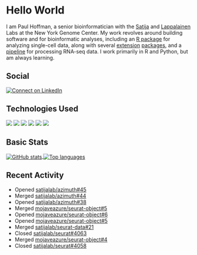 
<!-- README.md is generated from README.Rmd. Please edit that file -->

# Hello World

I am Paul Hoffman, a senior bioinformatician with the
[Satija](https://satijalab.org) and [Lappalainen](https://tllab.org)
Labs at the New York Genome Center. My work revolves around building
software and for bioinformatic analyses, including an [R
package](https://github.com/satijalab/seurat) for analyzing single-cell
data, along with several
[extension](https://github.com/satijalab/seurat-data)
[packages](https://github.com/mojaveazure/seurat-disk), and a
[pipeline](https://github.com/LappalainenLab/RNApipeline) for processing
RNA-seq data. I work primarily in R and Python, but am always learning.

## Social

<!-- badges: start -->

[![Connect on
LinkedIn](https://img.shields.io/badge/--linkedin?label=LinkedIn&logo=LinkedIn&style=social)](https://www.linkedin.com/in/pauljhoffman)

<!-- badges: end -->

## Technologies Used

<!-- badges: start -->

![](https://img.shields.io/badge/r-%23276DC3.svg?&logo=r&logoColor=white)
![](https://img.shields.io/badge/python%20-%2314354C.svg?&logo=python&logoColor=white)
![](https://img.shields.io/badge/markdown-%23000000.svg?&logo=markdown&logoColor=white)
![](https://img.shields.io/badge/git%20-%23F05033.svg?&logo=git&logoColor=white)
![](https://img.shields.io/badge/github%20-%23121011.svg?&logo=github&logoColor=white)
![](https://img.shields.io/badge/docker%20-%230db7ed.svg?&logo=docker&logoColor=white)
<!-- ![](https://img.shields.io/badge/Google%20Cloud%20-%234285F4.svg?&logo=google-cloud&logoColor=white) -->
<!-- badges: end -->

## Basic Stats

<a href="https://github.com/anuraghazra/github-readme-stats">
<img align="center" src="https://github-readme-stats.vercel.app/api?username=mojaveazure&count_private=true&show_icons=true" alt="GitHub stats" />
</a> <a href="https://github.com/anuraghazra/github-readme-stats">
<img align="center" src="https://github-readme-stats.vercel.app/api/top-langs?username=mojaveazure&layout=compact" alt= "Top languages" />
</a>

## Recent Activity

  - Opened
    [satijalab/azimuth\#45](https://github.com/satijalab/azimuth/pull/45)
  - Merged
    [satijalab/azimuth\#44](https://github.com/satijalab/azimuth/pull/44)
  - Opened
    [satijalab/azimuth\#38](https://github.com/satijalab/azimuth/pull/38)
  - Merged
    [mojaveazure/seurat-object\#5](https://github.com/mojaveazure/seurat-object/pull/5)
  - Opened
    [mojaveazure/seurat-object\#6](https://github.com/mojaveazure/seurat-object/pull/6)
  - Opened
    [mojaveazure/seurat-object\#5](https://github.com/mojaveazure/seurat-object/pull/5)
  - Merged
    [satijalab/seurat-data\#21](https://github.com/satijalab/seurat-data/pull/21)
  - Closed
    [satijalab/seurat\#4063](https://github.com/satijalab/seurat/issues/4063)
  - Merged
    [mojaveazure/seurat-object\#4](https://github.com/mojaveazure/seurat-object/pull/4)
  - Closed
    [satijalab/seurat\#4058](https://github.com/satijalab/seurat/issues/4058)
